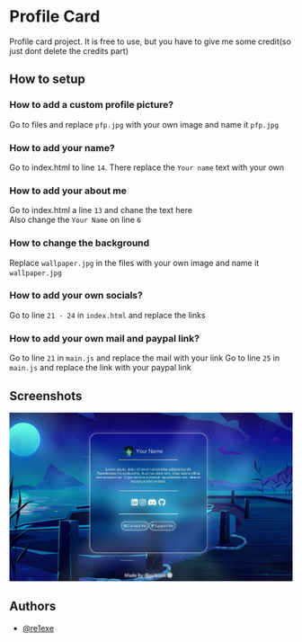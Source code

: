 
# Profile Card

Profile card project. It is free to use, but you have to give me some credit(so just dont delete the credits part)

## How to setup

### How to add a custom profile picture?
Go to files and replace `pfp.jpg` with your own image and name it `pfp.jpg`


### How to add your name?
Go to index.html to line `14`. There replace the `Your name` text with your own


### How to add your about me
Go to index.html a line `13` and chane the text here  
 Also change the `Your Name` on line `6`

### How to change the background 

Replace `wallpaper.jpg` in the files with your own image and name it `wallpaper.jpg`

### How to add your own socials? 
Go to line `21 - 24` in `index.html` and replace the links

### How to add your own mail and paypal link?
Go to line `21` in `main.js` and replace the mail with your link
Go to line `25` in `main.js` and replace the link with your paypal link





## Screenshots

<img src="screenshot.png">

## Authors

- [@re1exe](https://www.github.com/re1exe)


